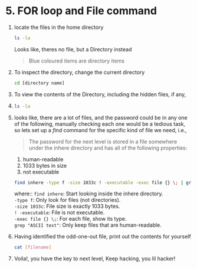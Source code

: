 # 5. FOR loop and File command

1. locate the files in the home directory
   ```bash
   ls -la
   ```
   Looks like, theres no file, but a Directory instead
   > Blue coloured items are directory items
2. To inspect the directory, change the current directory
   ```bash
   cd [directory name]
   ```
3. To view the contents of the Directory, including the hidden files, if any,
4. 
    ```bash
   ls -la
   ```
5. looks like, there are a lot of files, and the password could be in any one of the following, manually checking each one would be a tedious task, so lets set up a *find* command for the specific kind of file we need, i.e.,
   
   >The password for the next level is stored in a file somewhere under the inhere directory and has all of the following properties:   
   1. human-readable   
   2. 1033 bytes in size   
   3. not executable

   ```bash
   find inhere -type f -size 1033c ! -executable -exec file {} \; | grep "ASCII text"
   ```
   where::
```find inhere```: Start looking inside the inhere directory.   
```-type f```: Only look for files (not directories).   
```-size 1033c```: File size is exactly 1033 bytes.   
```! -executable```: File is not executable.   
```-exec file {} \;```: For each file, show its type.   
```grep "ASCII text"```: Only keep files that are human-readable.
   
6. Having identified the odd-one-out file, print out the contents for yourself
   ```bash
   cat [filename]
   ```
7. Voila!, you have the key to next level, Keep hacking, you lil hacker!
